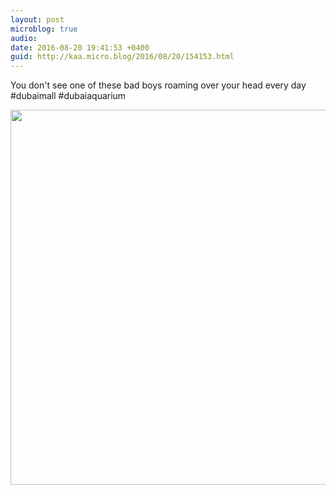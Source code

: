 ```yaml
---
layout: post
microblog: true
audio: 
date: 2016-08-20 19:41:53 +0400
guid: http://kaa.micro.blog/2016/08/20/154153.html
---
```

You don't see one of these bad boys roaming over your head every day #dubaimall #dubaiaquarium

<img src="https://micro.kaa.bz/uploads/2018/87ca7b499a.jpg" width="600" height="600" />
